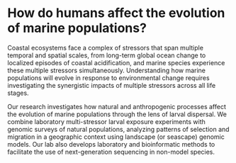 # How do humans affect the evolution of marine populations?

Coastal ecosystems face a complex of stressors that span multiple temporal and spatial scales, from long-term global ocean change to localized episodes of coastal acidification, and marine species experience these multiple stressors simultaneously.  Understanding how marine populations will evolve in response to environmental change requires investigating the synergistic impacts of multiple stressors across all life stages.
 
Our research investigates how natural and anthropogenic processes affect the evolution of marine populations through the lens of larval dispersal.  We combine laboratory multi-stressor larval exposure experiments with genomic surveys of natural populations, analyzing patterns of selection and migration in a geographic context using landscape (or seascape) genomic models.  Our lab also develops laboratory and bioinformatic methods to facilitate the use of next-generation sequencing in non-model species.
